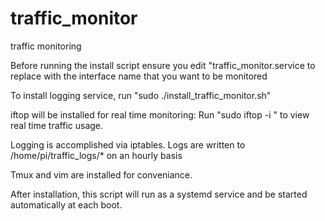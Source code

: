 # traffic_monitor
traffic monitoring

Before running the install script ensure you edit "traffic_monitor.service to replace <NetworkInterface> with the interface name that you want to be monitored

To install logging service, run "sudo ./install_traffic_monitor.sh"

iftop will be installed for real time monitoring:
	Run "sudo iftop -i <Interface>" to view real time traffic usage.

Logging is accomplished via iptables. Logs are written to /home/pi/traffic_logs/* on an hourly basis

Tmux and vim are installed for conveniance.

After installation, this script will run as a systemd service and be started automatically at each boot.


